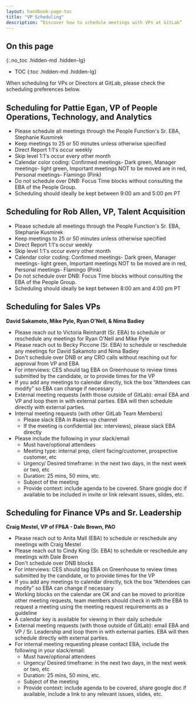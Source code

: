 ```yaml
---
layout: handbook-page-toc
title: "VP Scheduling"
description: “Discover how to schedule meetings with VPs at GitLab”
---
```


## On this page
{:.no_toc .hidden-md .hidden-lg}

- TOC
{:toc .hidden-md .hidden-lg}

When scheduling for VPs or Directors at GitLab, please check the scheduling preferences below.

## Scheduling for Pattie Egan, VP of People Operations, Technology, and Analytics

* Please schedule all meetings through the People Function's Sr. EBA, Stephanie Kusmirek
* Keep meetings to 25 or 50 minutes unless otherwise specified
* Direct Report 1:1's occur weekly
* Skip level 1:1's occur every other month
* Calendar color coding: Confirmed meetings- Dark green, Manager meetings- light green, Important meetings NOT to be moved are in red, Personal meetings- Flamingo (Pink)
* Do not schedule over DNB: Focus Time blocks without consulting the EBA of the People Group.
* Scheduling should ideally be kept between 9:00 am and 5:00 pm PT

## Scheduling for Rob Allen, VP, Talent Acquisition

* Please schedule all meetings through the People Function's Sr. EBA, Stephanie Kusmirek
* Keep meetings to 25 or 50 minutes unless otherwise specified
* Direct Report 1:1's occur weekly
* Skip level 1:1's occur every other month
* Calendar color coding: Confirmed meetings- Dark green, Manager meetings- light green, Important meetings NOT to be moved are in red, Personal meetings- Flamingo (Pink)
* Do not schedule over DNB: Focus Time blocks without consulting the EBA of the People Group.
* Scheduling should ideally be kept between 8:00 am and 4:00 pm PT

## Scheduling for Sales VPs

**David Sakamoto, Mike Pyle, Ryan O’Nell, & Nima Badiey**

* Please reach out to Victoria Reinhardt (Sr. EBA) to schedule or reschedule any meetings for Ryan O'Nell and Mike Pyle
* Please reach out to Becky Piccone (Sr. EBA) to schedule or reschedule any meetings for David Sakamoto and Nima Badiey  
* Don't schedule over DNB or any CRO calls without reaching out for approval from VP and EBA
* For interviews: CES should tag EBA on Greenhouse to review times submitted by the candidate, or to provide times for the VP
* If you add any meetings to calendar directly, tick the box “Attendees can modify” so EBA can change if necessary
* External meeting requests (with those outside of GitLab): email EBA and VP and loop them in with external parties. EBA will then schedule directly with external parties.
* Internal meeting requests (with other GitLab Team Members)
  * Please slack EBA in #sales-vp channel
  * If the meeting is confidential (ex: interviews), please slack EBA directly
* Please include the following in your slack/email
  * Must have/optional attendees
  * Meeting type: internal prep, client facing/customer, prospective customer, etc
  * Urgency/ Desired timeframe: in the next two days, in the next week or two, etc
  * Duration: 25 mins, 50 mins, etc.
  * Subject of the meeting
  * Provide context: include agenda to be covered. Share google doc if available to be included in invite or link relevant issues, slides, etc.

## Scheduling for Finance VPs and Sr. Leadership

**Craig Mestel, VP of FP&A - Dale Brown, PAO**

* Please reach out to Anita Mall (EBA) to schedule or reschedule any meetings with Craig Mestel
* Please reach out to Cindy King (Sr. EBA) to schedule or reschedule any meetings with Dale Brown
* Don't schedule over DNB blocks
* For interviews: CES should tag EBA on Greenhouse to review times submitted by the candidate, or to provide times for the VP
* If you add any meetings to calendar directly, tick the box “Attendees can modify” so EBA can change if necessary
* Working blocks on the calendar are OK and can be moved to prioritize other meeting requests, team members should check in with the EBA to request a meeting using the meeting request requirements as a guideline
* A calendar key is available for viewing in their daily schedule
* External meeting requests (with those outside of GitLab): email EBA and VP / Sr. Leadership and loop them in with external parties. EBA will then schedule directly with external parties.
* For internal meeting requesting please contact EBA, include the following in your slack/email:
  * Must have/optional attendees
  * Urgency/ Desired timeframe: in the next two days, in the next week or two, etc
  * Duration: 25 mins, 50 mins, etc.
  * Subject of the meeting
  * Provide context: include agenda to be covered, share google doc if available, include a link to any relevant issues, slides, etc.
